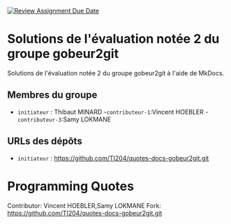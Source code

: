 [![Review Assignment Due Date](https://classroom.github.com/assets/deadline-readme-button-22041afd0340ce965d47ae6ef1cefeee28c7c493a6346c4f15d667ab976d596c.svg)](https://classroom.github.com/a/QPRNiqfX)

# Solutions de l'évaluation notée 2 du groupe gobeur2git

Solutions de l'évaluation notée 2 du groupe gobeur2git à l'aide de MkDocs.

## Membres du groupe

- `initiateur` : Thibaut MINARD
-`contributeur-1`:Vincent HOEBLER
-`contributeur-3`:Samy LOKMANE

## URLs des dépôts

- `initiateur` : https://github.com/TI204/quotes-docs-gobeur2git.git


# Programming Quotes

Contributor: Vincent HOEBLER,Samy LOKMANE
Fork: https://github.com/TI204/quotes-docs-gobeur2git.git



